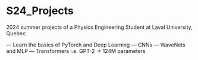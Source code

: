 # S24_Projects

2024 summer projects of a Physics Engineering Student at Laval University, Quebec

― Learn the basics of PyTorch and Deep Learning
― CNNs
― WaveNets and MLP
― Transformers i.e. GPT-2 -> 124M parameters
